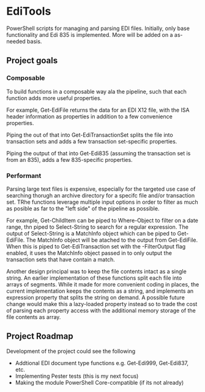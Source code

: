 # EdiTools

PowerShell scripts for managing and parsing EDI files. Initially, only base functionality and Edi 835 is implemented. More will be added on a as-needed basis.

## Project goals

### Composable

To build functions in a composable way ala the pipeline, such that each function adds more useful properties.

For example, Get-EdiFile returns the data for an EDI X12 file, with the ISA header information as properties in addition to a few convenience properties.

Piping the out of that into Get-EdiTransactionSet splits the file into transaction sets and adds a few transaction set-specific properties. 

Piping the output of that into Get-Edi835 (assuming the transaction set is from an 835), adds a few 835-specific properties.

### Performant

Parsing large text files is expensive, especially for the targeted use case of searching thorugh an archive directory for a specifc file and/or transaction set. TRhe functions leverage multiple input options in order to filter as much as posible as far to the "left side" of the pipeline as possible.

For example, Get-ChildItem can be piped to Where-Object to filter on a date range, thn piped to Select-String to search for a regular expression. The output of Select-String is a MatchInfo object which can be piped to Get-EdiFile. The MatchInfo object will be atached to the output from Get-EdiFile. When this is piped to Get-EdiTransaction set with the -FilterOutput flag enabled, it uses the MatchInfo object passed in to only output the transaction sets that have contain a match.

Another design principal was to keep the file contents intact as a single string. An earlier implementation of these functions split each file into arrays of segments. While it made for more convenient coding in places, the current implementation keeps the contents as a string, and implements an expression property that splits the string on demand. A possible future change would make this a lazy-loaded property instead so to trade the cost of parsing each property access with the additional memory storage of the file contents as array.

## Project Roadmap

Development of the project could see the following

* Addtional EDI document type functions e.g. Get-Edi999, Get-Edi837, etc.
* Implementing Pester tests (this is my next focus)
* Making the module PowerShell Core-compatible (if its not already) 